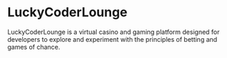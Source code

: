 # LuckyCoderLounge
LuckyCoderLounge is a virtual casino and gaming platform designed for developers to explore and experiment with the principles of betting and games of chance.
